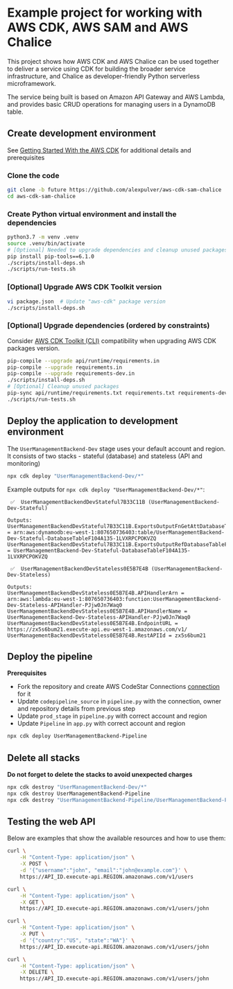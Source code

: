 # Example project for working with AWS CDK, AWS SAM and AWS Chalice
This project shows how AWS CDK and AWS Chalice can be used
together to deliver a service using CDK for building the broader service
infrastructure, and Chalice as developer-friendly Python serverless 
microframework.

The service being built is based on Amazon API Gateway and AWS Lambda, 
and provides basic CRUD operations for managing users in a DynamoDB table.

## Create development environment
See [Getting Started With the AWS CDK](https://docs.aws.amazon.com/cdk/latest/guide/getting_started.html)
for additional details and prerequisites

### Clone the code
```bash
git clone -b future https://github.com/alexpulver/aws-cdk-sam-chalice
cd aws-cdk-sam-chalice
```

### Create Python virtual environment and install the dependencies
```bash
python3.7 -m venv .venv
source .venv/bin/activate
# [Optional] Needed to upgrade dependencies and cleanup unused packages
pip install pip-tools==6.1.0
./scripts/install-deps.sh
./scripts/run-tests.sh
```

### [Optional] Upgrade AWS CDK Toolkit version
```bash
vi package.json  # Update "aws-cdk" package version
./scripts/install-deps.sh
```

### [Optional] Upgrade dependencies (ordered by constraints)
Consider [AWS CDK Toolkit (CLI)](https://docs.aws.amazon.com/cdk/latest/guide/reference.html#versioning) compatibility 
when upgrading AWS CDK packages version.

```bash
pip-compile --upgrade api/runtime/requirements.in
pip-compile --upgrade requirements.in
pip-compile --upgrade requirements-dev.in
./scripts/install-deps.sh
# [Optional] Cleanup unused packages
pip-sync api/runtime/requirements.txt requirements.txt requirements-dev.txt
./scripts/run-tests.sh
```

## Deploy the application to development environment
The `UserManagementBackend-Dev` stage uses your default account and region.
It consists of two stacks - stateful (database) and stateless (API and monitoring) 

```bash
npx cdk deploy "UserManagementBackend-Dev/*"
```

Example outputs for `npx cdk deploy "UserManagementBackend-Dev/*"`:
```text
 ✅  UserManagementBackendDevStateful7B33C11B (UserManagementBackend-Dev-Stateful)

Outputs:
UserManagementBackendDevStateful7B33C11B.ExportsOutputFnGetAttDatabaseTableF104A135ArnDAC15A6A = arn:aws:dynamodb:eu-west-1:807650736403:table/UserManagementBackend-Dev-Stateful-DatabaseTableF104A135-1LVXRPCPOKVZQ
UserManagementBackendDevStateful7B33C11B.ExportsOutputRefDatabaseTableF104A1356B7D7D8A = UserManagementBackend-Dev-Stateful-DatabaseTableF104A135-1LVXRPCPOKVZQ
```
```text
 ✅  UserManagementBackendDevStateless0E5B7E4B (UserManagementBackend-Dev-Stateless)

Outputs:
UserManagementBackendDevStateless0E5B7E4B.APIHandlerArn = arn:aws:lambda:eu-west-1:807650736403:function:UserManagementBackend-Dev-Stateless-APIHandler-PJjw0Jn7Waq0
UserManagementBackendDevStateless0E5B7E4B.APIHandlerName = UserManagementBackend-Dev-Stateless-APIHandler-PJjw0Jn7Waq0
UserManagementBackendDevStateless0E5B7E4B.EndpointURL = https://zx5s6bum21.execute-api.eu-west-1.amazonaws.com/v1/
UserManagementBackendDevStateless0E5B7E4B.RestAPIId = zx5s6bum21
```

## Deploy the pipeline
**Prerequisites**
- Fork the repository and create AWS CodeStar Connections [connection](https://docs.aws.amazon.com/dtconsole/latest/userguide/welcome-connections.html) for it
- Update `codepipeline_source` in `pipeline.py` with the connection, owner and repository details from previous step
- Update `prod_stage` in `pipeline.py` with correct account and region
- Update `Pipeline` in `app.py` with correct account and region

```bash
npx cdk deploy UserManagementBackend-Pipeline
```

## Delete all stacks
**Do not forget to delete the stacks to avoid unexpected charges**
```bash
npx cdk destroy "UserManagementBackend-Dev/*"
npx cdk destroy UserManagementBackend-Pipeline
npx cdk destroy "UserManagementBackend-Pipeline/UserManagementBackend-Prod/*"
```

## Testing the web API
Below are examples that show the available resources and how to use them:
```bash
curl \
    -H "Content-Type: application/json" \
    -X POST \
    -d '{"username":"john", "email":"john@example.com"}' \
    https://API_ID.execute-api.REGION.amazonaws.com/v1/users

curl \
    -H "Content-Type: application/json" \
    -X GET \
    https://API_ID.execute-api.REGION.amazonaws.com/v1/users/john

curl \
    -H "Content-Type: application/json" \
    -X PUT \
    -d '{"country":"US", "state":"WA"}' \
    https://API_ID.execute-api.REGION.amazonaws.com/v1/users/john

curl \
    -H "Content-Type: application/json" \
    -X DELETE \
    https://API_ID.execute-api.REGION.amazonaws.com/v1/users/john
```
